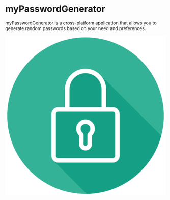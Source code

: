 # myPasswordGenerator

myPasswordGenerator is a cross-platform application that allows you to generate random passwords based on your need and preferences.


<p align="center">
  <img src="./logo.png" />
</p>

